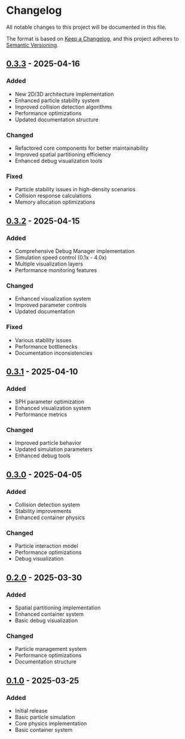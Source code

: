 # Changelog

All notable changes to this project will be documented in this file.

The format is based on [Keep a Changelog](https://keepachangelog.com/en/1.0.0/),
and this project adheres to [Semantic Versioning](https://semver.org/spec/v2.0.0.html).

## [0.3.3] - 2025-04-16

### Added
- New 2D/3D architecture implementation
- Enhanced particle stability system
- Improved collision detection algorithms
- Performance optimizations
- Updated documentation structure

### Changed
- Refactored core components for better maintainability
- Improved spatial partitioning efficiency
- Enhanced debug visualization tools

### Fixed
- Particle stability issues in high-density scenarios
- Collision response calculations
- Memory allocation optimizations

## [0.3.2] - 2025-04-15

### Added
- Comprehensive Debug Manager implementation
- Simulation speed control (0.1x - 4.0x)
- Multiple visualization layers
- Performance monitoring features

### Changed
- Enhanced visualization system
- Improved parameter controls
- Updated documentation

### Fixed
- Various stability issues
- Performance bottlenecks
- Documentation inconsistencies

## [0.3.1] - 2025-04-10

### Added
- SPH parameter optimization
- Enhanced visualization system
- Performance metrics

### Changed
- Improved particle behavior
- Updated simulation parameters
- Enhanced debug tools

## [0.3.0] - 2025-04-05

### Added
- Collision detection system
- Stability improvements
- Enhanced container physics

### Changed
- Particle interaction model
- Performance optimizations
- Debug visualization

## [0.2.0] - 2025-03-30

### Added
- Spatial partitioning implementation
- Enhanced container system
- Basic debug visualization

### Changed
- Particle management system
- Performance optimizations
- Documentation structure

## [0.1.0] - 2025-03-25

### Added
- Initial release
- Basic particle simulation
- Core physics implementation
- Basic container system

[0.3.3]: https://github.com/RustOnEdge/Water-Simulation-Model-with-AI-Prompting/compare/v0.3.2...v0.3.3
[0.3.2]: https://github.com/RustOnEdge/Water-Simulation-Model-with-AI-Prompting/compare/v0.3.1...v0.3.2
[0.3.1]: https://github.com/RustOnEdge/Water-Simulation-Model-with-AI-Prompting/compare/v0.3.0...v0.3.1
[0.3.0]: https://github.com/RustOnEdge/Water-Simulation-Model-with-AI-Prompting/compare/v0.2.0...v0.3.0
[0.2.0]: https://github.com/RustOnEdge/Water-Simulation-Model-with-AI-Prompting/compare/v0.1.0...v0.2.0
[0.1.0]: https://github.com/RustOnEdge/Water-Simulation-Model-with-AI-Prompting/releases/tag/v0.1.0 